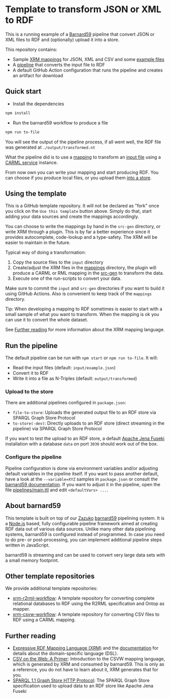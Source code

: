 # Template to transform JSON or XML to RDF

This is a running example of a [Barnard59](#about-barnard59) pipeline that convert JSON or XML files to RDF and (optionally) upload it into a store.

This repository contains:

- Sample [XRM mappings](./mappings) for JSON, XML and CSV and some [example files](./input)
- A [pipeline](./pipelines/main.ttl) that converts the input file to RDF
- A default GitHub Action configuration that runs the pipeline and creates an artifact for download

## Quick start

* Install the dependencies

```markdown
npm install
```

* Run the barnard59 workflow to produce a file

```sh
npm run to-file
```

You will see the output of the pipeline process, if all went well, the RDF file was generated at `./output/transformed.nt`

What the pipeline did is to use a [mapping](./src-gen/mapping.carml.ttl) to transform an [input file](./input/example.json) using a [CARML service](https://github.com/zazuko/carml-service) instance.

From now own you can write your mapping and start producing RDF. You can choose if you produce local files, or you upload them [into a store](#upload-to-the-store). 

## Using the template

This is a GitHub template repository. It will not be declared as "fork" once you click on the `Use this template` button above. Simply do that, start adding your data sources and create the mappings accordingly.

You can choose to write the mappings by hand in the `src-gen` directory, or write XRM through a plugin. This is by far a better experience since it provides autocomplete, code-lookup and a type-safety. The XRM will be easier to maintain in the future.

Typical way of doing a transformation:

1. Copy the source files to the `input` directory
2. Create/adjust the XRM files in the [mappings](./mappings) directory, the plugin will produce a CARML or RML mapping in the [src-gen](./src-gen) to transform the data.
3. Execute one of the run-scripts to convert your data.

Make sure to commit the `input` and `src-gen` directories if you want to build it using GitHub Actions. Also is convenient to keep track of the `mappings` directory.

Tip: When developing a mapping to RDF sometimes is easier to start with a small sample of what you want to transform. When the mapping is ok you can use it to convert the whole dataset.

See [Further reading](#further-reading) for more information about the XRM mapping language.

## Run the pipeline

The default pipeline can be run with `npm start` or `npm run to-file`. It will:

- Read the input files (default: `input/example.json`)
- Convert it to RDF
- Write it into a file as N-Triples (default: `output/transformed`)

### Upload to the store

There are additional pipelines configured in `package.json`:

* `file-to-store`: Uploads the generated output file to an RDF store via SPARQL Graph Store Protocol
* `to-store(-dev)`: Directly uploads to an RDF store (direct streaming in the pipeline) via SPARQL Graph Store Protocol

If you want to test the upload to an RDF store, a default [Apache Jena Fuseki](https://jena.apache.org/index.html) installation with a database `data` on port `3030` should work out of the box.

### Configure the pipeline

Pipeline configuration is done via environment variables and/or adjusting default variables in the pipeline itself. If you want to pass another default, have a look at the `--variable=XYZ` samples in `package.json` or consult the [barnard59 documentation](https://github.com/zazuko/barnard59#passing-arguments-to-the-pipeline). If you want to adjust it in the pipeline, open the file [pipelines/main.ttl](pipelines/main.ttl) and edit `<defaultVars> ...`.

## About barnard59

This template is built on top of our [Zazuko](https://zazuko.com/) [barnard59](https://github.com/zazuko/barnard59) pipelining system. It is a [Node.js](https://nodejs.org) based, fully configurable pipeline framework aimed at creating RDF data out of various data sources. Unlike many other data pipelining systems, barnard59 is configured instead of programmed. In case you need to do pre- or post-processing, you can implement additional pipeline steps written in JavaScript.

barnard59 is streaming and can be used to convert very large data sets with a small memory footprint.

## Other template repositories

We provide additional template repositories:

* [xrm-r2rml-workflow](https://github.com/zazuko/xrm-r2rml-workflow):  A template repository for converting complete relational databases to RDF using the R2RML specification and Ontop as mapper.
* [xrm-csvw-workflow](https://github.com/zazuko/xrm-csvw-workflow):  A template repository for converting CSV files to RDF using a CARML mapping.

## Further reading

* [Expressive RDF Mapping Language (XRM)](https://zazuko.com/products/expressive-rdf-mapper/) and the [documentation](https://github.com/zazuko/expressive-rdf-mapper) for details about the domain-specific language (DSL).
* [CSV on the Web: A Primer](https://www.w3.org/TR/tabular-data-primer/): Introduction to the CSVW mapping language, which is generated by XRM and consumed by barnard59. This is only as a reference, you do not have to learn about it, XRM generates that for you.
* [SPARQL 1.1 Graph Store HTTP Protocol](https://www.w3.org/TR/sparql11-http-rdf-update/): The SPARQL Graph Store specification used to upload data to an RDF store like Apache Jena Fuseki

